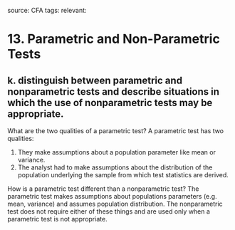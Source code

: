 source: CFA
tags: 
relevant: 

# 13. Parametric and Non-Parametric Tests

## k. distinguish between parametric and nonparametric tests and describe situations in which the use of nonparametric tests may be appropriate.

What are the two qualities of a parametric test? 
A parametric test has two qualities:
1. They make assumptions about a population parameter like mean or variance.
2. The analyst had to make assumptions about the distribution of the population underlying the sample from which test statistics are derived.

How is a parametric test different than a nonparametric test?
The parametric test makes assumptions about populations parameters (e.g. mean, variance) and assumes population distribution. The nonparametric test does not require either of these things and are used only when a parametric test is not appropriate.



